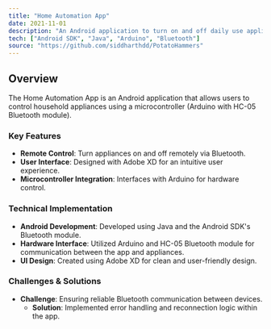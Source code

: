 ```yaml
---
title: "Home Automation App"
date: 2021-11-01
description: "An Android application to turn on and off daily use appliances using a microcontroller and Bluetooth."
tech: ["Android SDK", "Java", "Arduino", "Bluetooth"]
source: "https://github.com/siddharthdd/PotatoHammers"
---
```


## Overview

The Home Automation App is an Android application that allows users to control household appliances using a microcontroller (Arduino with HC-05 Bluetooth module).

### Key Features
- **Remote Control**: Turn appliances on and off remotely via Bluetooth.
- **User Interface**: Designed with Adobe XD for an intuitive user experience.
- **Microcontroller Integration**: Interfaces with Arduino for hardware control.

### Technical Implementation
- **Android Development**: Developed using Java and the Android SDK's Bluetooth module.
- **Hardware Interface**: Utilized Arduino and HC-05 Bluetooth module for communication between the app and appliances.
- **UI Design**: Created using Adobe XD for clean and user-friendly design.

### Challenges & Solutions
- **Challenge**: Ensuring reliable Bluetooth communication between devices.
  - **Solution**: Implemented error handling and reconnection logic within the app.